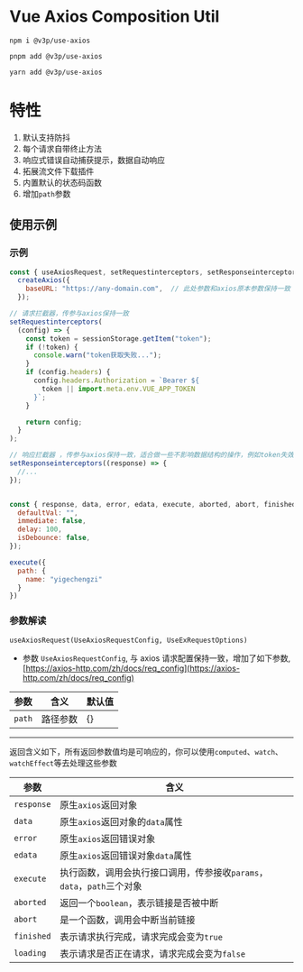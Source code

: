  # Vue Axios Composition Util 

 `npm i @v3p/use-axios` 

 `pnpm add @v3p/use-axios`

 `yarn add @v3p/use-axios`

# 特性
 1. 默认支持防抖
 2. 每个请求自带终止方法
 3. 响应式错误自动捕获提示，数据自动响应
 4. 拓展流文件下载插件
 5. 内置默认的状态码函数
 6. 增加`path`参数
 
##  使用示例
 
### 示例

```js
const { useAxiosRequest, setRequestinterceptors, setResponseinterceptors } =
  createAxios({
    baseURL: "https://any-domain.com",  // 此处参数和axios原本参数保持一致
  }); 

// 请求拦截器，传参与axios保持一致
setRequestinterceptors(
  (config) => {
    const token = sessionStorage.getItem("token");
    if (!token) {
      console.warn("token获取失败...");
    }
    if (config.headers) {
      config.headers.Authorization = `Bearer ${
        token || import.meta.env.VUE_APP_TOKEN
      }`;
    }

    return config;
  }
);

// 响应拦截器 ，传参与axios保持一致，适合做一些不影响数据结构的操作，例如token失效返回登录页面等
setResponseinterceptors((response) => {
  //...
});


const { response, data, error, edata, execute, aborted, abort, finished, loading } = useAxiosRequest({ url: "/something/{name}" },{
  defaultVal: "",
  immediate: false,
  delay: 100,
  isDebounce: false,
});

execute({
  path: {
    name: "yigechengzi"
  }
})
```

### 参数解读

`useAxiosRequest(UseAxiosRequestConfig, UseExRequestOptions)`

- 参数 `UseAxiosRequestConfig`, 与 axios 请求配置保持一致，增加了如下参数, [https://axios-http.com/zh/docs/req_config](https://axios-http.com/zh/docs/req_config)

|  参数   | 含义  | 默认值  |
|  ----  | ----   | ----  |
| `path`  | 路径参数 |{} |

----

返回含义如下，所有返回参数值均是可响应的，你可以使用`computed`、`watch`、`watchEffect`等去处理这些参数

|  参数   | 含义  | 
|  ----  | ----   | 
| `response`  | 原生`axios`返回对象 |
| `data`  | 原生`axios`返回对象的`data`属性 |
| `error`  | 原生`axios`返回错误对象 |
| `edata`  | 原生`axios`返回错误对象`data`属性 |
| `execute`  | 执行函数，调用会执行接口调用，传参接收`params`，`data`，`path`三个对象 |
| `aborted`  | 返回一个`boolean`，表示链接是否被中断 |
| `abort`  | 是一个函数，调用会中断当前链接 |
| `finished`  | 表示请求执行完成，请求完成会变为`true` |
| `loading`  | 表示请求是否正在请求，请求完成会变为`false` |